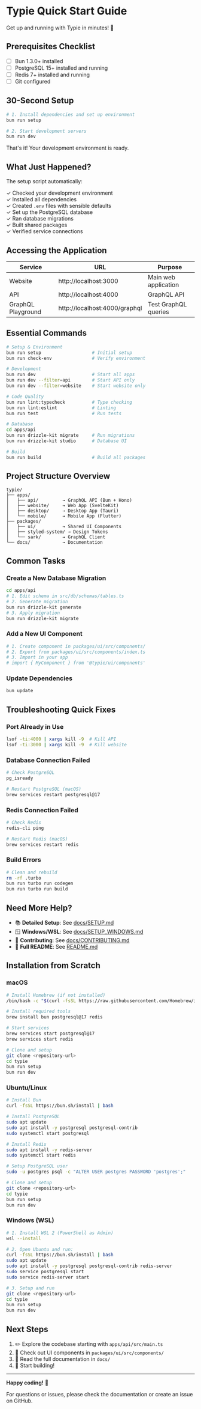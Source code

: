 # Typie Quick Start Guide

Get up and running with Typie in minutes! 🚀

## Prerequisites Checklist

- [ ] Bun 1.3.0+ installed
- [ ] PostgreSQL 15+ installed and running
- [ ] Redis 7+ installed and running
- [ ] Git configured

## 30-Second Setup

```bash
# 1. Install dependencies and set up environment
bun run setup

# 2. Start development servers
bun run dev
```

That's it! Your development environment is ready.

## What Just Happened?

The setup script automatically:

✓ Checked your development environment  
✓ Installed all dependencies  
✓ Created `.env` files with sensible defaults  
✓ Set up the PostgreSQL database  
✓ Ran database migrations  
✓ Built shared packages  
✓ Verified service connections  

## Accessing the Application

| Service | URL | Purpose |
|---------|-----|---------|
| Website | http://localhost:3000 | Main web application |
| API | http://localhost:4000 | GraphQL API |
| GraphQL Playground | http://localhost:4000/graphql | Test GraphQL queries |

## Essential Commands

```bash
# Setup & Environment
bun run setup                   # Initial setup
bun run check-env               # Verify environment

# Development
bun run dev                     # Start all apps
bun run dev --filter=api        # Start API only
bun run dev --filter=website    # Start website only

# Code Quality
bun run lint:typecheck          # Type checking
bun run lint:eslint             # Linting
bun run test                    # Run tests

# Database
cd apps/api
bun run drizzle-kit migrate     # Run migrations
bun run drizzle-kit studio      # Database UI

# Build
bun run build                   # Build all packages
```

## Project Structure Overview

```
typie/
├── apps/
│   ├── api/         → GraphQL API (Bun + Hono)
│   ├── website/     → Web App (SvelteKit)
│   ├── desktop/     → Desktop App (Tauri)
│   └── mobile/      → Mobile App (Flutter)
├── packages/
│   ├── ui/          → Shared UI Components
│   ├── styled-system/ → Design Tokens
│   └── sark/        → GraphQL Client
└── docs/            → Documentation
```

## Common Tasks

### Create a New Database Migration

```bash
cd apps/api
# 1. Edit schema in src/db/schemas/tables.ts
# 2. Generate migration
bun run drizzle-kit generate
# 3. Apply migration
bun run drizzle-kit migrate
```

### Add a New UI Component

```bash
# 1. Create component in packages/ui/src/components/
# 2. Export from packages/ui/src/components/index.ts
# 3. Import in your app
# import { MyComponent } from '@typie/ui/components'
```

### Update Dependencies

```bash
bun update
```

## Troubleshooting Quick Fixes

### Port Already in Use
```bash
lsof -ti:4000 | xargs kill -9  # Kill API
lsof -ti:3000 | xargs kill -9  # Kill website
```

### Database Connection Failed
```bash
# Check PostgreSQL
pg_isready

# Restart PostgreSQL (macOS)
brew services restart postgresql@17
```

### Redis Connection Failed
```bash
# Check Redis
redis-cli ping

# Restart Redis (macOS)
brew services restart redis
```

### Build Errors
```bash
# Clean and rebuild
rm -rf .turbo
bun run turbo run codegen
bun run turbo run build
```

## Need More Help?

- 📚 **Detailed Setup**: See [docs/SETUP.md](docs/SETUP.md)
- 🪟 **Windows/WSL**: See [docs/SETUP_WINDOWS.md](docs/SETUP_WINDOWS.md)
- 🤝 **Contributing**: See [docs/CONTRIBUTING.md](docs/CONTRIBUTING.md)
- 📖 **Full README**: See [README.md](README.md)

## Installation from Scratch

### macOS

```bash
# Install Homebrew (if not installed)
/bin/bash -c "$(curl -fsSL https://raw.githubusercontent.com/Homebrew/install/HEAD/install.sh)"

# Install required tools
brew install bun postgresql@17 redis

# Start services
brew services start postgresql@17
brew services start redis

# Clone and setup
git clone <repository-url>
cd typie
bun run setup
bun run dev
```

### Ubuntu/Linux

```bash
# Install Bun
curl -fsSL https://bun.sh/install | bash

# Install PostgreSQL
sudo apt update
sudo apt install -y postgresql postgresql-contrib
sudo systemctl start postgresql

# Install Redis
sudo apt install -y redis-server
sudo systemctl start redis

# Setup PostgreSQL user
sudo -u postgres psql -c "ALTER USER postgres PASSWORD 'postgres';"

# Clone and setup
git clone <repository-url>
cd typie
bun run setup
bun run dev
```

### Windows (WSL)

```bash
# 1. Install WSL 2 (PowerShell as Admin)
wsl --install

# 2. Open Ubuntu and run:
curl -fsSL https://bun.sh/install | bash
sudo apt update
sudo apt install -y postgresql postgresql-contrib redis-server
sudo service postgresql start
sudo service redis-server start

# 3. Setup and run
git clone <repository-url>
cd typie
bun run setup
bun run dev
```

## Next Steps

1. ✏️ Explore the codebase starting with `apps/api/src/main.ts`
2. 🎨 Check out UI components in `packages/ui/src/components/`
3. 📝 Read the full documentation in `docs/`
4. 🚀 Start building!

---

**Happy coding!** 🎉

For questions or issues, please check the documentation or create an issue on GitHub.

